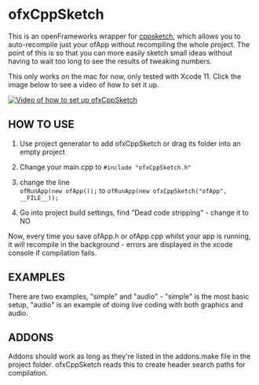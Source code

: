 # ofxCppSketch

This is an openFrameworks wrapper for [cppsketch](https://github.com/elf-audio/ofxCppSketch.git), which allows you to auto-recompile just your ofApp without recompiling the whole project. The point of this is so that you can more easily sketch small ideas without having to wait too long to see the results of tweaking numbers.

This only works on the mac for now, only tested with Xcode 11. Click the image below to see a video of how to set it up.

[![Video of how to set up ofxCppSketch](https://img.youtube.com/vi/UPIhMJ8_HOU/0.jpg)](https://www.youtube.com/watch?v=UPIhMJ8_HOU)

## HOW TO USE
1. Use project generator to add ofxCppSketch or drag its folder into an empty project
2. Change your main.cpp to `#include "ofxCppSketch.h"`
3. change the line 	
`ofRunApp(new ofApp());`
to
`ofRunApp(new ofxCppSketch("ofApp", __FILE__));`

4. Go into project build settings, find "Dead code stripping" - change it to NO

Now, every time you save ofApp.h or ofApp.cpp whilst your app is running, it will recompile in the background - errors are displayed in the xcode console if compilation fails.

## EXAMPLES
There are two examples, "simple" and "audio" - "simple" is the most basic setup, "audio" is an example of doing live coding with both graphics and audio. 


## ADDONS
Addons should work as long as they're listed in the addons.make file in the project folder. ofxCppSketch reads this to create header search paths for compilation.

